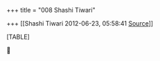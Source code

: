 +++
title = "008 Shashi Tiwari"

+++
[[Shashi Tiwari	2012-06-23, 05:58:41 [Source](https://groups.google.com/g/bvparishat/c/tDvyp9uDrJ4)]]



[TABLE]



